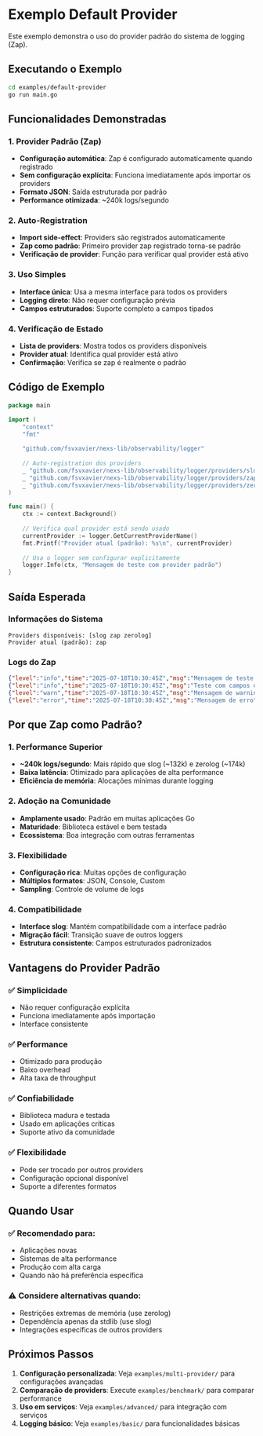 # Exemplo Default Provider

Este exemplo demonstra o uso do provider padrão do sistema de logging (Zap).

## Executando o Exemplo

```bash
cd examples/default-provider
go run main.go
```

## Funcionalidades Demonstradas

### 1. Provider Padrão (Zap)
- **Configuração automática**: Zap é configurado automaticamente quando registrado
- **Sem configuração explícita**: Funciona imediatamente após importar os providers
- **Formato JSON**: Saída estruturada por padrão
- **Performance otimizada**: ~240k logs/segundo

### 2. Auto-Registration
- **Import side-effect**: Providers são registrados automaticamente
- **Zap como padrão**: Primeiro provider zap registrado torna-se padrão
- **Verificação de provider**: Função para verificar qual provider está ativo

### 3. Uso Simples
- **Interface única**: Usa a mesma interface para todos os providers
- **Logging direto**: Não requer configuração prévia
- **Campos estruturados**: Suporte completo a campos tipados

### 4. Verificação de Estado
- **Lista de providers**: Mostra todos os providers disponíveis
- **Provider atual**: Identifica qual provider está ativo
- **Confirmação**: Verifica se zap é realmente o padrão

## Código de Exemplo

```go
package main

import (
    "context"
    "fmt"
    
    "github.com/fsvxavier/nexs-lib/observability/logger"
    
    // Auto-registration dos providers
    _ "github.com/fsvxavier/nexs-lib/observability/logger/providers/slog"
    _ "github.com/fsvxavier/nexs-lib/observability/logger/providers/zap"
    _ "github.com/fsvxavier/nexs-lib/observability/logger/providers/zerolog"
)

func main() {
    ctx := context.Background()
    
    // Verifica qual provider está sendo usado
    currentProvider := logger.GetCurrentProviderName()
    fmt.Printf("Provider atual (padrão): %s\n", currentProvider)
    
    // Usa o logger sem configurar explicitamente
    logger.Info(ctx, "Mensagem de teste com provider padrão")
}
```

## Saída Esperada

### Informações do Sistema
```
Providers disponíveis: [slog zap zerolog]
Provider atual (padrão): zap
```

### Logs do Zap
```json
{"level":"info","time":"2025-07-18T10:30:45Z","msg":"Mensagem de teste com provider padrão"}
{"level":"info","time":"2025-07-18T10:30:45Z","msg":"Teste com campos estruturados","provider":"zap","zap_default":true,"test_number":42}
{"level":"warn","time":"2025-07-18T10:30:45Z","msg":"Mensagem de warning"}
{"level":"error","time":"2025-07-18T10:30:45Z","msg":"Mensagem de erro"}
```

## Por que Zap como Padrão?

### 1. Performance Superior
- **~240k logs/segundo**: Mais rápido que slog (~132k) e zerolog (~174k)
- **Baixa latência**: Otimizado para aplicações de alta performance
- **Eficiência de memória**: Alocações mínimas durante logging

### 2. Adoção na Comunidade
- **Amplamente usado**: Padrão em muitas aplicações Go
- **Maturidade**: Biblioteca estável e bem testada
- **Ecossistema**: Boa integração com outras ferramentas

### 3. Flexibilidade
- **Configuração rica**: Muitas opções de configuração
- **Múltiplos formatos**: JSON, Console, Custom
- **Sampling**: Controle de volume de logs

### 4. Compatibilidade
- **Interface slog**: Mantém compatibilidade com a interface padrão
- **Migração fácil**: Transição suave de outros loggers
- **Estrutura consistente**: Campos estruturados padronizados

## Vantagens do Provider Padrão

### ✅ Simplicidade
- Não requer configuração explícita
- Funciona imediatamente após importação
- Interface consistente

### ✅ Performance
- Otimizado para produção
- Baixo overhead
- Alta taxa de throughput

### ✅ Confiabilidade
- Biblioteca madura e testada
- Usado em aplicações críticas
- Suporte ativo da comunidade

### ✅ Flexibilidade
- Pode ser trocado por outros providers
- Configuração opcional disponível
- Suporte a diferentes formatos

## Quando Usar

### ✅ Recomendado para:
- Aplicações novas
- Sistemas de alta performance
- Produção com alta carga
- Quando não há preferência específica

### ⚠️ Considere alternativas quando:
- Restrições extremas de memória (use zerolog)
- Dependência apenas da stdlib (use slog)
- Integrações específicas de outros providers

## Próximos Passos

1. **Configuração personalizada**: Veja `examples/multi-provider/` para configurações avançadas
2. **Comparação de providers**: Execute `examples/benchmark/` para comparar performance
3. **Uso em serviços**: Veja `examples/advanced/` para integração com serviços
4. **Logging básico**: Veja `examples/basic/` para funcionalidades básicas
